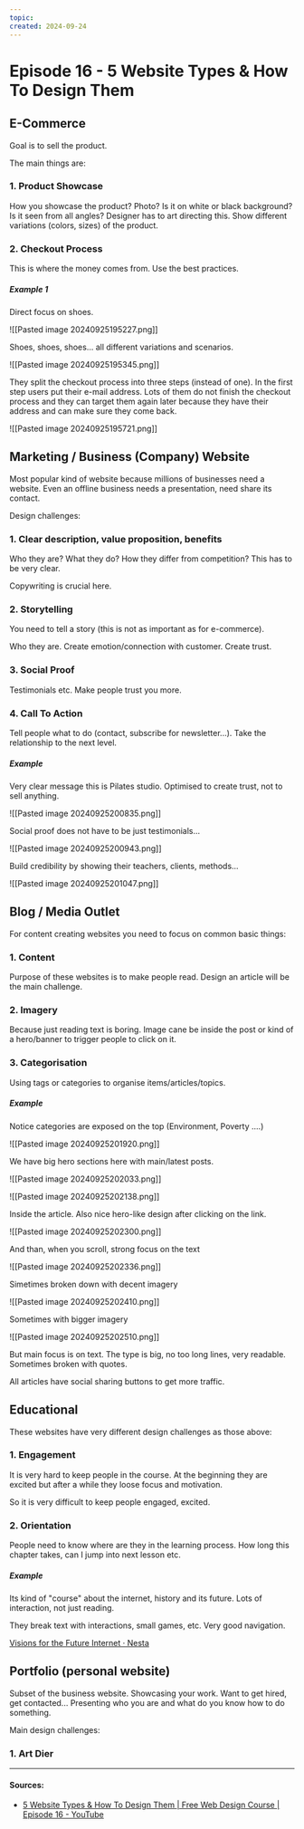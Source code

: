 ```yaml
---
topic: 
created: 2024-09-24
---
```


# Episode 16 - 5 Website Types & How To Design Them

## E-Commerce

Goal is to sell the product.

The main things are:
### 1. Product Showcase

How you showcase the product? Photo? Is it on white or black background? Is it seen from all angles? Designer has to art directing this. Show different variations (colors, sizes) of the product.


### 2. Checkout Process

This is where the money comes from. Use the best practices. 

##### Example 1

Direct focus on shoes.

![[Pasted image 20240925195227.png]]

Shoes, shoes, shoes... all different variations and scenarios.


![[Pasted image 20240925195345.png]]

They split the checkout process into three steps (instead of one). In the first step users put their e-mail address. Lots of them do not finish the checkout process and they can target them again later because they have their address and can make sure they come back.

![[Pasted image 20240925195721.png]]


## Marketing / Business (Company) Website

Most popular kind of website because millions of businesses need a website. Even an offline business needs a presentation, need share its contact.

Design challenges:

### 1. Clear description, value proposition, benefits

Who they are? What they do? How they differ from competition? This has to be very clear.

Copywriting is crucial here.

### 2. Storytelling

You need to tell a story (this is not as important as for e-commerce).

Who they are. Create emotion/connection with customer. Create trust.

### 3. Social Proof

Testimonials etc. Make people trust you more.

### 4. Call To Action

Tell people what to do (contact, subscribe for newsletter...). Take the relationship to the next level.

##### Example

Very clear message this is Pilates studio. Optimised to create trust, not to sell anything.

![[Pasted image 20240925200835.png]]

Social proof does not have to be just testimonials...

![[Pasted image 20240925200943.png]]

Build credibility by showing their teachers, clients, methods...

![[Pasted image 20240925201047.png]]


## Blog / Media Outlet

For content creating websites you need to focus on common basic things:

### 1. Content

Purpose of these websites is to make people read. Design an article will be the main challenge. 

### 2. Imagery 

Because just reading text is boring. Image cane be inside the post or kind of a hero/banner to trigger people to click on it. 

### 3. Categorisation

Using tags or categories to organise items/articles/topics.

##### Example

Notice categories are exposed on the top (Environment, Poverty ....)

![[Pasted image 20240925201920.png]]

We have big hero sections here with main/latest posts.

![[Pasted image 20240925202033.png]]

![[Pasted image 20240925202138.png]]

Inside the article. Also nice hero-like design after clicking on the link.

![[Pasted image 20240925202300.png]]

And than, when you scroll, strong focus on the text

![[Pasted image 20240925202336.png]]

Simetimes broken down with decent imagery

![[Pasted image 20240925202410.png]]

Sometimes with bigger imagery

![[Pasted image 20240925202510.png]]

But main focus is on text. The type is big, no too long lines, very readable. Sometimes broken with quotes.

All articles have social sharing buttons to get more traffic.


## Educational

These websites have very different design challenges as those above:

### 1. Engagement

It is very hard to keep people in the course. At the beginning they are excited but after a while they loose focus and motivation.

So it is very difficult to keep people engaged, excited.
### 2. Orientation

People need to know where are they in the learning process. How long this chapter takes, can I jump into next lesson etc.

##### Example

Its kind of "course" about the internet, history and its future. Lots of interaction, not just reading.

They break text with interactions, small games, etc. Very good navigation.

[Visions for the Future Internet · Nesta](https://findingctrl.nesta.org.uk/)



## Portfolio (personal website)

Subset of the business website. Showcasing your work. Want to get hired, get contacted...
Presenting who you are and what do you know how to do something.

Main design challenges:

### 1. Art Dier



___

#### Sources:
- [5 Website Types & How To Design Them | Free Web Design Course | Episode 16 - YouTube](https://www.youtube.com/watch?v=ZliIs7jHi1s&list=PLXC_gcsKLD6n7p6tHPBxsKjN5hA_quaPI&index=17)